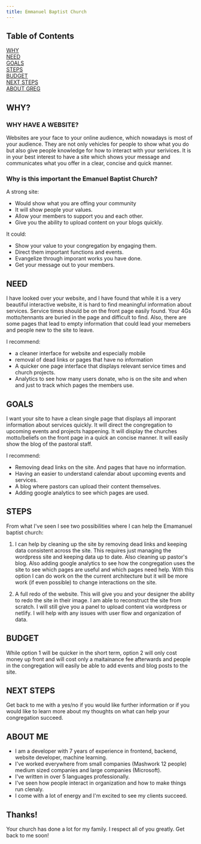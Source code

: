 ```yaml
---
title: Emmanuel Baptist Church
---
```


## Table of Contents

[WHY](#why)<br/>
[NEED](#needs-problems)<br/>
[GOALS](#goals-objectives)<br/>
[STEPS](#steps)<br/><!-- [TIMETABLE](#time-table)\ -->
[BUDGET](#budget)<br/><!-- [KEY PERSONNEL](#key-pesonnel)\ -->
[NEXT STEPS](#next-steps)<br/>
[ABOUT GREG](#about-me)<br/>

## WHY?

### WHY HAVE A WEBSITE?

Websites are your face to your online audience, which nowadays is most of your audience.  They are not only vehicles for people to show what you do but also give people knowledge for how to interact with your serivices.  It is in your best interest to have a site which shows your message and communicates what you offer in a clear, concise and quick manner. 

### Why is this important the Emanuel Baptist Church?

A strong site:
- Would show what you are offing your community
- It will show people your values.
- Allow your members to support you and each other.
- Give you the ability to upload content on your blogs quickly.

It could:
- Show your value to your congregation by engaging them.
- Direct them important functions and events.
- Evangelize through imporant works you have done.
- Get your message out to your members.

## NEED

I have looked over your website, and I have found that while it is a very beautiful interactive website, it is hard to find meaningful information about services.  Service times should be on the front page easily found.  Your 4Gs motto/tennants are buried in the page and difficult to find.  Also, there are some pages that lead to empty information that could lead your memebers and people new to the site to leave.

I recommend: 
- a cleaner interface for website and especially mobile
- removal of dead links or pages that have no information
- A quicker one page interface that displays relevant service times and church projects.
- Analytics to see how many users donate, who is on the site and when and just to track which pages the members use.


## GOALS

I want your site to have a clean single page that displays all imporant information about services quickly.  It will direct the congregation to upcoming events and projects happening.  It will display the churches motto/beliefs on the front page in a quick an concise manner.  It will easily show the blog of the pastoral staff.

I recommend: 
- Removing dead links on the site.  And pages that have no information.
- Having an easier to understand calendar about upcoming events and services.
- A blog where pastors can upload their content themselves.  
- Adding google analytics to see which pages are used.

## STEPS

From what I've seen I see two possibilities where I can help the Emamanuel baptist church:

1. I can help by cleaning up the site by removing dead links and keeping data consistent across the site.  This requires just managing the wordpress site and keeping data up to date.  Also cleaning up pastor's blog.  Also adding google analytics to see how the congregation uses the site to see which pages are useful and which pages need help.  With this option I can do work on the the current architecture but it will be more work (if even possible) to change interactions on the site.

2. A full redo of the website.  This will give you and your designer the ability to redo the site in their image.  I am able to reconstruct the site from scratch.  I will still give you a panel to upload content via wordpress or netlify.   I will help with any issues with user flow and organization of data.

## BUDGET

While option 1 will be quicker in the short term, option 2 will only cost money up front and will cost only a maitainance fee afterwards and people in the congregation will easily be able to add events and blog posts to the site.  

## NEXT STEPS

Get back to me with a yes/no if you would like further information or if you would like to learn more about my thoughts on what can help your congregation succeed.

## ABOUT ME

- I am a developer with 7 years of experience in frontend, backend, website developer, machine learning.
- I've worked everywhere from small companies (Mashwork 12 people) medium sized companies and large companies (Microsoft).
- I've written in over 5 languages professionally.
- I've seen how people interact in organization and how to make things run clenaly.
- I come with a lot of energy and I'm excited to see my clients succeed.

## Thanks!

Your church has done a lot for my family.  I respect all of you greatly.  Get back to me soon!
